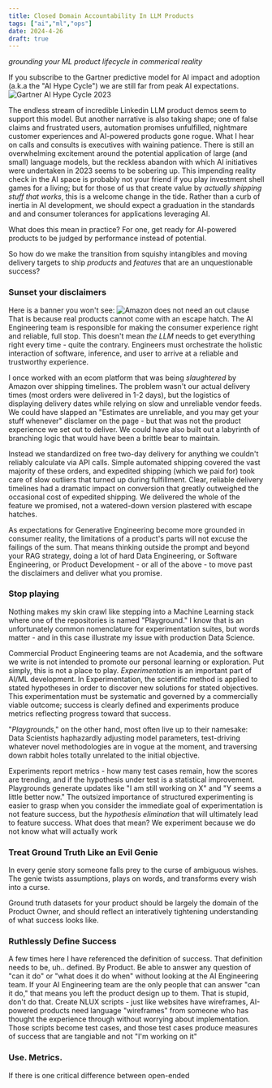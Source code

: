 ```yaml
---
title: Closed Domain Accountability In LLM Products
tags: ["ai","ml","ops"]
date: 2024-4-26
draft: true
---
```

_grounding your ML product lifecycle in commerical reality_

If you subscribe to the Gartner predictive model for AI impact and adoption (a.k.a the "AI Hype Cycle") we are still far from peak AI expectations.
![Gartner AI Hype Cycle 2023](https://emt.gartnerweb.com/ngw/globalassets/en/newsroom/images/graphs/swe-hc-image.png)

The endless stream of incredible Linkedin LLM product demos seem to support this model. But another narrative is also taking shape; one of false claims and frustrated users, automation promises unfulfilled, nightmare customer experiences and AI-powered products gone rogue. What I hear on calls and consults is executives with waining patience. There is still an overwhelming excitement around the potential application of large (and small) language models, but the reckless abandon with which AI initiatives were undertaken in 2023 seems to be sobering up. This impending reality check in the AI space is probably not your friend if you play investment shell games for a living; but for those of us that create value by _actually shipping stuff that works_, this is a welcome change in the tide. Rather than a curb of inertia in AI development, we should expect a graduation in the standards and and consumer tolerances for applications leveraging AI.

What does this mean in practice? For one, get ready for AI-powered products to be judged by performance instead of potential.  

So how do we make the transition from squishy intangibles and moving delivery targets to ship _products_ and _features_ that are an unquestionable success?

### Sunset your disclaimers
Here is a banner you won't see:
![Amazon does not need an out clause](images/unreliable_software.png)
That is because real products cannot come with an escape hatch. The AI Engineering team is responsible for making the consumer experience right and reliable, full stop. This doesn't mean _the LLM_ needs to get everything right every time - quite the contrary. Engineers must orchestrate the holistic interaction of software, inference, and user to arrive at a reliable and trustworthy experience. 

I once worked with an ecom platform that was being _slaughtered_ by Amazon over shipping timelines. The problem wasn't our actual delivery times (most orders were delivered in 1-2 days), but the logistics of displaying delivery dates while relying on slow and unreliable vendor feeds. We could have slapped an "Estimates are unreliable, and you may get your stuff whenever" disclamer on the page - but that was not the product experience we set out to deliver. We could have also built out a labyrinth of branching logic that would have been a brittle bear to maintain. 

Instead we standardized on free two-day delivery for anything we couldn't reliably calculate via API calls. Simple automated shipping covered the vast majority of these orders, and expedited shipping (which we paid for) took care of slow outliers that turned up during fulfillment. Clear, reliable delivery timelines had a dramatic impact on conversion that greatly outweighed the occasional cost of expedited shipping. We delivered the whole of the feature we promised, not a watered-down version plastered with escape hatches. 

As expectations for Generative Engineering become more grounded in consumer reality, the limitations of a product's parts will not excuse the failings of the sum. That means thinking outside the prompt and beyond your RAG strategy, doing a lot of hard Data Engineering, or Software Engineering, or Product Development - or all of the above - to move past the disclaimers and deliver what you promise.


### Stop playing
Nothing makes my skin crawl like stepping into a Machine Learning stack where one of the repositories is named "Playground." I know that is an unfortunately common nomenclature for experimentation suites, but words matter - and in this case illustrate my issue with production Data Science. 

Commercial Product Engineering teams are not Academia, and the software we write is not intended to promote our personal learning or exploration. Put simply, this is not a place to play. 
_Experimentation_ is an important part of AI/ML development. In Experimentation, the scientific method is applied to stated hypotheses in order to discover new solutions for stated objectives. This experimentation must be systematic and governed by a commercially viable outcome; success is clearly defined and experiments produce metrics reflecting progress toward that success. 

"_Playgrounds_," on the other hand, most often live up to their namesake: Data Scientists haphazardly adjusting model parameters, test-driving whatever novel methodologies are in vogue at the moment, and traversing down rabbit holes totally unrelated to the initial objective. 
 
Experiments report metrics - how many test cases remain, how the scores are trending, and if the hypothesis under test is a statistical improvement. Playgrounds generate updates like "I am still working on X" and "Y seems a little better now." The outsized importance of structured experimenting is easier to grasp when you consider the immediate goal of experimentation is not feature success, but the _hypothesis elimination_ that will ultimately lead to feature success. What does that mean? We experiment because we do not know what will actually work

### Treat Ground Truth Like an Evil Genie
In every genie story someone falls prey to the curse of ambiguous wishes. The genie twists assumptions, plays on words, and transforms every wish into a curse. 

Ground truth datasets for your product should be largely the domain of the Product Owner, and should reflect an interatively tightening understanding of what success looks like. 

### Ruthlessly Define Success
A few times here I have referenced the definition of success. That definition needs to be, uh.. defined. By Product. Be able to answer any question of "can it do" or "what does it do when" without looking at the AI Engineering team. If your AI Engineering team are the only people that can answer "can it do," that means you left the product design up to them. That is stupid, don't do that. 
Create NLUX scripts - just like websites have wireframes, AI-powered products need language "wireframes" from someone who has thought the experience through without worrying about implementation. Those scripts become test cases, and those test cases produce measures of success that are tangiable and not "I'm working on it"

### Use. Metrics. 
If there is one critical difference between open-ended 
<!--stackedit_data:
eyJoaXN0b3J5IjpbLTc1MzE4NDY3LC02Njk5NTgwNjQsLTE2MT
U3NjY0MywxMjg2OTM3MDU0LC0xNjEyOTMzNzM0LDEzMDk4OTAw
ODgsLTE2NjA0NjU2Myw5MzcyNDkzMDIsMTMxNTA5NzQ1NSw5Mz
E4MDM5NDUsLTk2NjM1MjcxOCwxMDUyMzgzMjgyLDYxNjQ3OTQ3
Nyw2NjY1MzI1MTQsODM3MDc3MjMwLDEzNzc4NDk1MzQsMTc5Mz
M0MjE3NCw4MTM0ODU4MjIsLTYxODIzNzc2NywxNzk2NzM3Njk2
XX0=
-->
